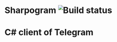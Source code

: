 Sharpogram ![Build status](http://www.brilliantsolutions.eu/images/content/979321_52882_2_N_30_0_0_124932370/telegram-logo.png?svg=true)
==========

C# client of Telegram
==========

